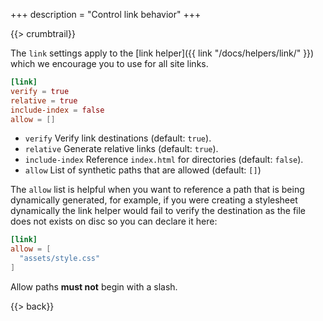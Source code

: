 +++
description = "Control link behavior"
+++

{{> crumbtrail}}

The `link` settings apply to the [link helper]({{ link "/docs/helpers/link/" }}) which we encourage you to use for all site links.

```toml
[link]
verify = true
relative = true
include-index = false
allow = []
```

* `verify` Verify link destinations (default: `true`).
* `relative` Generate relative links (default: `true`).
* `include-index` Reference `index.html` for directories (default: `false`).
* `allow` List of synthetic paths that are allowed (default: `[]`)

The `allow` list is helpful when you want to reference a path that is being dynamically generated, for example, if you were creating a stylesheet dynamically the link helper would fail to verify the destination as the file does not exists on disc so you can declare it here:

```toml
[link]
allow = [
  "assets/style.css"
]
```

Allow paths **must not** begin with a slash.

{{> back}}
